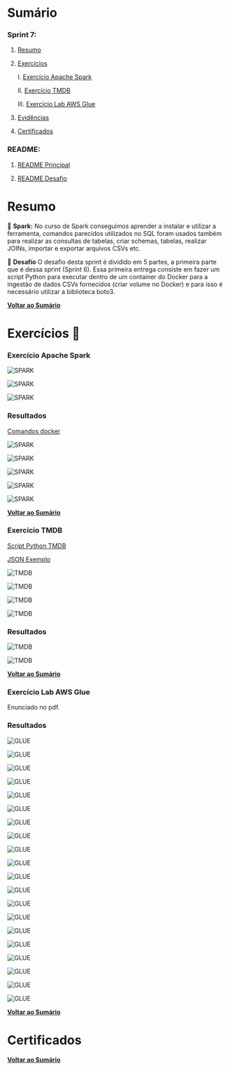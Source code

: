 # Sumário

### Sprint 7:

1. [Resumo](#resumo)

2. [Exercícios](#exercícios)

    I.    [Exercício Apache Spark](#Exercício01)

    II.   [Exercício TMDB](#Exercício02)

    III.  [Exercício Lab AWS Glue](#Exercício03)

3. [Evidências](#evidências)

4. [Certificados](#certificados)

### README:

1. [README Principal](../README.md)

2. [README Desafio](<Desafio/README.md>)

# Resumo

🎇 **Spark:** No curso de Spark conseguimos aprender a instalar e utilizar a ferramenta, comandos parecidos utilizados no SQL foram usados também para realizar as consultas de tabelas, criar schemas, tabelas, realizar JOINs, importar e exportar arquivos CSVs etc. 

🎯 **Desafio** O desafio desta sprint é dividido em 5 partes, a primeira parte que é dessa sprint (Sprint 6). Essa primeira entrega consiste em fazer um script Python para executar dentro de um container do Docker para a ingestão de dados CSVs fornecidos (criar volume no Docker) e para isso é necessário utilizar a biblioteca boto3.

[**Voltar ao Sumário**](#sumário)

# Exercícios 🥋

<a id="Exercício01"></a>

### Exercício Apache Spark

![SPARK](<../Sprint 7/Evidencias/Exercicios/SPARK/SPRINT_07_01_SPARK_ENUNCIADO.png>)

![SPARK](<../Sprint 7/Evidencias/Exercicios/SPARK/SPRINT_07_02_SPARK_ENUNCIADO.png>)

![SPARK](<../Sprint 7/Evidencias/Exercicios/SPARK/SPRINT_07_03_SPARK_ENUNCIADO.png>)

### Resultados

[Comandos docker](<../Sprint 7/Exercicios/SPARK/comandos_docker_spark.txt>)

![SPARK](<../Sprint 7/Evidencias/Exercicios/SPARK/SPRINT_07_01_SPARK.png>)

![SPARK](<../Sprint 7/Evidencias/Exercicios/SPARK/SPRINT_07_02_SPARK.png>)

![SPARK](<../Sprint 7/Evidencias/Exercicios/SPARK/SPRINT_07_03_SPARK.png>)

![SPARK](<../Sprint 7/Evidencias/Exercicios/SPARK/SPRINT_07_04_SPARK.png>)

![SPARK](<../Sprint 7/Evidencias/Exercicios/SPARK/SPRINT_07_05_SPARK.png>)

[**Voltar ao Sumário**](#sumário)

<a id="Exercício02"></a>

### Exercício TMDB

[Script Python TMDB](<../Sprint 7/Exercicios/TMDB/ex_tmdb.py>)

[JSON Exemplo](<../Sprint 7/Exercicios/TMDB/JSON/filmes.json>)

![TMDB](<../Sprint 7/Evidencias/Exercicios/TMDB/SPRINT_07_01_API_TMDB_ENUNCIADO.png>)

![TMDB](<../Sprint 7/Evidencias/Exercicios/TMDB/SPRINT_07_02_API_TMDB_ENUNCIADO.png>)

![TMDB](<../Sprint 7/Evidencias/Exercicios/TMDB/SPRINT_07_03_API_TMDB_ENUNCIADO.png>)

![TMDB](<../Sprint 7/Evidencias/Exercicios/TMDB/SPRINT_07_04_API_TMDB_ENUNCIADO.png>)

### Resultados

![TMDB](<../Sprint 7/Evidencias/Exercicios/TMDB/SPRINT_07_01_API_TMDB.png>)

![TMDB](<../Sprint 7/Evidencias/Exercicios/TMDB/SPRINT_07_01_CONTA_TMDB.png>)

[**Voltar ao Sumário**](#sumário)

<a id="Exercício03"></a>

### Exercício Lab AWS Glue

Enunciado no pdf.

### Resultados

![GLUE](<../Sprint 7/Evidencias/Exercicios/GLUE/SPRINT_07_01_GLUE.png>)

![GLUE](<../Sprint 7/Evidencias/Exercicios/GLUE/SPRINT_07_02_GLUE.png>)

![GLUE](<../Sprint 7/Evidencias/Exercicios/GLUE/SPRINT_07_03_GLUE.png>)

![GLUE](<../Sprint 7/Evidencias/Exercicios/GLUE/SPRINT_07_04_GLUE.png>)

![GLUE](<../Sprint 7/Evidencias/Exercicios/GLUE/SPRINT_07_05_GLUE.png>)

![GLUE](<../Sprint 7/Evidencias/Exercicios/GLUE/SPRINT_07_06_GLUE.png>)

![GLUE](<../Sprint 7/Evidencias/Exercicios/GLUE/SPRINT_07_07_GLUE.png>)

![GLUE](<../Sprint 7/Evidencias/Exercicios/GLUE/SPRINT_07_08_GLUE.png>)

![GLUE](<../Sprint 7/Evidencias/Exercicios/GLUE/SPRINT_07_09_GLUE.png>)

![GLUE](<../Sprint 7/Evidencias/Exercicios/GLUE/SPRINT_07_10_GLUE.png>)

![GLUE](<../Sprint 7/Evidencias/Exercicios/GLUE/SPRINT_07_11_GLUE.png>)

![GLUE](<../Sprint 7/Evidencias/Exercicios/GLUE/SPRINT_07_12_GLUE.png>)

![GLUE](<../Sprint 7/Evidencias/Exercicios/GLUE/SPRINT_07_13_GLUE.png>)

![GLUE](<../Sprint 7/Evidencias/Exercicios/GLUE/SPRINT_07_13_2_GLUE.png>)

![GLUE](<../Sprint 7/Evidencias/Exercicios/GLUE/SPRINT_07_14_GLUE.png>)

![GLUE](<../Sprint 7/Evidencias/Exercicios/GLUE/SPRINT_07_15_GLUE.png>)

![GLUE](<../Sprint 7/Evidencias/Exercicios/GLUE/SPRINT_07_16_GLUE.png>)

![GLUE](<../Sprint 7/Evidencias/Exercicios/GLUE/SPRINT_07_17_GLUE.png>)

![GLUE](<../Sprint 7/Evidencias/Exercicios/GLUE/SPRINT_07_18_GLUE.png>)

![GLUE](<../Sprint 7/Evidencias/Exercicios/GLUE/SPRINT_07_19_GLUE.png>)

[**Voltar ao Sumário**](#sumário)

# Certificados

[**Voltar ao Sumário**](#sumário)